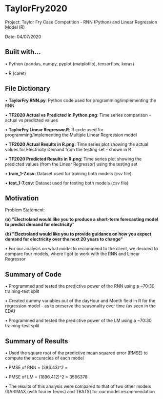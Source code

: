# TaylorFry2020

Project: Taylor Fry Case Competition - RNN (Python) and Linear Regression Model (R)

Date: 04/07/2020

## Built with...

• Python (pandas, numpy, pyplot (matplotlib), tensorflow, keras)

• R (caret)

## File Dictionary

• <b>TaylorFry RNN.py</b>: Python code used for programming/implementing the RNN

• <b>TF2020 Actual vs Predicted in Python.png</b>: Time series comparison - actual vs predicted values

• <b>TaylorFry Linear Regressor.R</b>: R code used for programming/implementing the Multiple Linear Regression model

• <b>TF2020 Actual Results in R.png:</b> Time series plot showing the actual values for Electricity Demand from the testing set - shown in R

• <b>TF2020 Predicted Results in R.png:</b> Time series plot showing the predicted values (from the Linear Regressor) using the testing set

• <b>train_1-7.csv:</b> Dataset used for training both models (csv file)

• <b>test_1-7.csv:</b> Dataset used for testing both models (csv file)

## Motivation 

Problem Statement:

<b>(a) "Electroland would like you to produce a short-term forecasting model to predict demand for electricity"</b>

<b>(b) "Electroland would like you to provide guidance on how you expect demand for electricity over the next 20 years to change"</b>

  • For our analysis on what model to recommend to the client, we decided to compare four models, where I got to work with the RNN and Linear Regressor
  
## Summary of Code
  
  • Programmed and tested the predictive power of the RNN using a ~70:30 training-test split
  
  • Created dummy variables out of the dayHour and Month field in R for the regression model - as to preserve the seasonality over time (as seen in the EDA)
  
  • Programmed and tested the predictive power of the LM using a ~70:30 training-test split
  
## Summary of Results
  • Used the square root of the predictive mean squared error (PMSE) to compute the accuracies of each model
  
  • PMSE of RNN = (386.43)^2 = 
  
  • PMSE of LM = (1896.412)^2 = 3596378
  
  • The results of this analysis were compared to that of two other models (SARIMAX (with fourier terms) and TBATS) for our model recommendation
